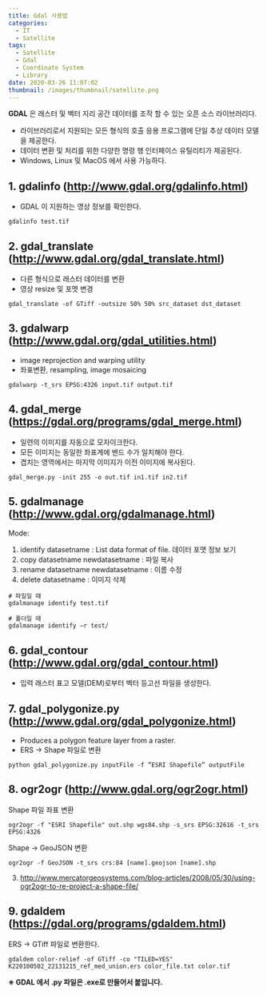```yaml
---
title: Gdal 사용법
categories:
  - IT
  - Satellite
tags:
  - Satellite
  - Gdal
  - Coordinate System
  - Library
date: 2020-03-26 11:07:02
thumbnail: /images/thumbnail/satellite.png
---
```


**GDAL** 은 래스터 및 벡터 지리 공간 데이터를 조작 할 수 있는 오픈 소스 라이브러리다.

- 라이브러리로서 지원되는 모든 형식의 호출 응용 프로그램에 단일 추상 데이터 모델을 제공한다.
- 데이터 변환 및 처리를 위한 다양한 명령 행 인터페이스 유틸리티가 제공된다.
- Windows, Linux 및 MacOS 에서 사용 가능하다.

## 1. gdalinfo (http://www.gdal.org/gdalinfo.html)

- GDAL 이 지원하는 영상 정보를 확인한다.

```shell
gdalinfo test.tif
```

## 2. gdal_translate (http://www.gdal.org/gdal_translate.html)

- 다른 형식으로 래스터 데이터를 변환
- 영상 resize 및 포멧 변경

```shell
gdal_translate -of GTiff -outsize 50% 50% src_dataset dst_dataset
```

## 3. gdalwarp (http://www.gdal.org/gdal_utilities.html)

- image reprojection and warping utility
- 좌표변환, resampling, image mosaicing

```shell
gdalwarp -t_srs EPSG:4326 input.tif output.tif
```

## 4. gdal_merge (https://gdal.org/programs/gdal_merge.html)

- 일련의 이미지를 자동으로 모자이크한다.
- 모든 이미지는 동일한 좌표계에 밴드 수가 일치해야 한다.
- 겹치는 영역에서는 마지막 이미지가 이전 이미지에 복사된다.

```shell
gdal_merge.py -init 255 -o out.tif in1.tif in2.tif
```

## 5. gdalmanage (http://www.gdal.org/gdalmanage.html)

Mode:

1. identify datasetname : List data format of file. 데이터 포맷 정보 보기
2. copy datasetname newdatasetname : 파일 복사
3. rename datasetname newdatasetname : 이름 수정
4. delete datasetname : 이미지 삭제

```shell
# 파일일 때
gdalmanage identify test.tif

# 폴더일 때
gdalmanage identify –r test/
```

## 6. gdal_contour (http://www.gdal.org/gdal_contour.html)

- 입력 래스터 표고 모델(DEM)로부터 벡터 등고선 파일을 생성한다.

## 7. gdal_polygonize.py (http://www.gdal.org/gdal_polygonize.html)

- Produces a polygon feature layer from a raster.
- ERS -> Shape 파일로 변환

```shell
python gdal_polygonize.py inputFile -f ”ESRI Shapefile” outputFile
```

## 8. ogr2ogr (http://www.gdal.org/ogr2ogr.html)

Shape 파일 좌표 변환

```shell
ogr2ogr -f "ESRI Shapefile" out.shp wgs84.shp -s_srs EPSG:32616 -t_srs EPSG:4326
```

Shape -> GeoJSON 변환

```shell
ogr2ogr -f GeoJSON -t_srs crs:84 [name].geojson [name].shp
```

3. http://www.mercatorgeosystems.com/blog-articles/2008/05/30/using-ogr2ogr-to-re-project-a-shape-file/

## 9. gdaldem (https://gdal.org/programs/gdaldem.html)

ERS -> GTiff 파일로 변환한다.

```shell
gdaldem color-relief -of GTiff -co "TILED=YES" K220100502_22131215_ref_med_union.ers color_file.txt color.tif
```

**※ GDAL 에서 .py 파일은 .exe로 만들어서 붙입니다.**
